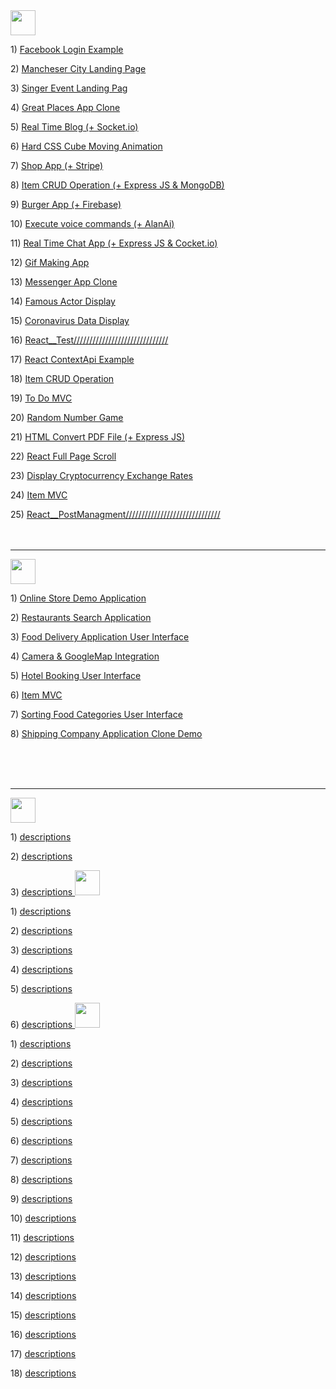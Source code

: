 <img height="40px" src="https://img.shields.io/badge/React-20232A?style=for-the-badge&logo=react&logoColor=61DAFB" />
<p> 1) <a href="https://github.com/Mishka-Sakhelashvili/React__FacebookLogin">Facebook Login Example</a> 
<p> 2) <a href="https://github.com/Mishka-Sakhelashvili/React__Manchester">Mancheser City Landing Page</a>
<p> 3) <a href="https://github.com/Mishka-Sakhelashvili/React__Dimash__LandingPage">Singer Event Landing Pag</a>
<p> 4) <a href="https://github.com/Mishka-Sakhelashvili/REACT__PlacesApp">Great Places App Clone</a>
<p> 5) <a href="https://github.com/Mishka-Sakhelashvili/React__Blog">Real Time Blog (+ Socket.io)</a>
<p> 6) <a href="https://github.com/Mishka-Sakhelashvili/React__AmazingCubeNavigation">Hard CSS Cube Moving Animation</a>
<p> 7) <a href="https://github.com/Mishka-Sakhelashvili/React__Commerce.js">Shop App (+ Stripe)</a>
<p> 8) <a href="https://github.com/Mishka-Sakhelashvili/MongoDb__Express__React__Node__CrudOperation">Item CRUD Operation (+ Express JS & MongoDB)</a>
<p> 9) <a href="https://github.com/Mishka-Sakhelashvili/React__FrontToBack">Burger App (+ Firebase) </a>
<p> 10) <a href="https://github.com/Mishka-Sakhelashvili/React__VoiceMan">Execute voice commands (+ AlanAi)</a>
<p> 11) <a href="https://github.com/Mishka-Sakhelashvili/React__Express__Socket.io__ChatApp">Real Time Chat App (+ Express JS & Cocket.io)</a>
<p> 12) <a href="https://github.com/Mishka-Sakhelashvili/React__Gif">Gif Making App</a>
<p> 13) <a href="https://github.com/Mishka-Sakhelashvili/React__ChatDemo">Messenger App Clone</a>
<p> 14) <a href="https://github.com/Mishka-Sakhelashvili/React__Actor">Famous Actor Display</a>
<p> 15) <a href="https://github.com/Mishka-Sakhelashvili/React__Covd19">Coronavirus Data Display</a>
<p> 16) <a href="https://github.com/Mishka-Sakhelashvili/React__Test">React__Test//////////////////////////////</a>
<p> 17) <a href="https://github.com/Mishka-Sakhelashvili/React__Context">React ContextApi Example</a>
<p> 18) <a href="https://github.com/Mishka-Sakhelashvili/React__PostManagment">Item CRUD Operation</a>
<p> 19) <a href="https://github.com/Mishka-Sakhelashvili/React__ToDo">To Do MVC</a>
<p> 20) <a href="https://github.com/Mishka-Sakhelashvili/React__GameApp">Random Number Game</a>
<p> 21) <a href="https://github.com/Mishka-Sakhelashvili/React__Express__PDFGenerator">HTML Convert PDF File (+ Express JS)</a>
<p> 22) <a href="https://github.com/Mishka-Sakhelashvili/React__AnimationSlider">React Full Page Scroll</a>
<p> 23) <a href="https://github.com/Mishka-Sakhelashvili/React__Crypto">Display Cryptocurrency Exchange Rates</a>
<p> 24) <a href="https://github.com/Mishka-Sakhelashvili/React__MVC"> Item MVC </a>
<p> 25) <a href="https://github.com/Mishka-Sakhelashvili/React__PostManagment">React__PostManagment//////////////////////////////</a>

<br />
<br />
<br />
<hr />



<img height="40px" src="https://img.shields.io/badge/React_Native-20232A?style=for-the-badge&logo=react&logoColor=61DAFB" />
<p> 1) <a href="https://github.com/Mishka-Sakhelashvili/RN__SalesAppDemo">  Online Store  Demo Application</a> </p>
<p> 2) <a href="https://github.com/Mishka-Sakhelashvili/RN__RestaurantSearch">Restaurants Search Application</a></p>
<p> 3) <a href="https://github.com/Mishka-Sakhelashvili/RN__RecipeApp">Food Delivery Application User Interface</a></p>
<p> 4) <a href="https://github.com/Mishka-Sakhelashvili/RN__Camera">Camera & GoogleMap Integration</a></p>
<p> 5) <a href="https://github.com/Mishka-Sakhelashvili/RN__Booking__UI">Hotel Booking User Interface</a></p>
<p> 6) <a href="https://github.com/Mishka-Sakhelashvili/RN__AppHouses">Item MVC</a></p>
<p> 7) <a href="https://github.com/Mishka-Sakhelashvili/RN__Delivery__UI">Sorting Food Categories User Interface</a></p>
<p> 8) <a href="https://github.com/Mishka-Sakhelashvili/RN__Express__MongoDB__CargonApp">Shipping Company Application Clone  Demo</a></p>










<br />
<br />
<br />
<hr />


<img height="40px" src="https://img.shields.io/badge/Vue.js-35495E?style=for-the-badge&logo=vue.js&logoColor=4FC08D" />
<p> 1) <a href="https://github.com/Mishka-Sakhelashvili/VUE3__DemoApp">  descriptions   </a> 
<p> 2) <a href="https://github.com/Mishka-Sakhelashvili/Vue__Manager">  descriptions   </a> 
<p> 3) <a href="https://github.com/Mishka-Sakhelashvili/VUE__MVC">  descriptions   </a> 


<img height="40px" src="https://img.shields.io/badge/Node.js-43853D?style=for-the-badge&logo=node.js&logoColor=white" />
<p> 1) <a href="https://github.com/Mishka-Sakhelashvili/Express__Ejs">  descriptions   </a> 
<p> 2) <a href="https://github.com/Mishka-Sakhelashvili/Express__Handlebars">  descriptions   </a> 
<p> 3) <a href="https://github.com/Mishka-Sakhelashvili/Express__Pug">  descriptions   </a> 
<p> 4) <a href="https://github.com/Mishka-Sakhelashvili/Express__Sequelize__CRUD">  descriptions   </a> 
<p> 5) <a href="https://github.com/Mishka-Sakhelashvili/Node__Mongo__ShopApp">  descriptions   </a> 
<p> 6) <a href="https://github.com/Mishka-Sakhelashvili/EXPRESS__RESTAPI__PlacesApp">  descriptions   </a> 



<img height="40px" src="https://img.shields.io/badge/JavaScript-F7DF1E?style=for-the-badge&logo=javascript&logoColor=black" />
<p> 1) <a href="https://github.com/Mishka-Sakhelashvili/JS__Quiz">  descriptions   </a> 
<p> 2) <a href="https://github.com/Mishka-Sakhelashvili/JQuery__FullPageScroll">  descriptions   </a>
<p> 3) <a href="https://github.com/Mishka-Sakhelashvili/JS__ConstructionCompanyWhite">  descriptions   </a>
<p> 4) <a href="https://github.com/Mishka-Sakhelashvili/JQuery__AnimatedSlider">  descriptions   </a>
<p> 5) <a href="https://github.com/Mishka-Sakhelashvili/JS__Function">  descriptions   </a>
<p> 6) <a href="https://github.com/Mishka-Sakhelashvili/JS__LocalStorage">  descriptions   </a>
<p> 7) <a href="https://github.com/Mishka-Sakhelashvili/JS__Todo">  descriptions   </a>
<p> 8) <a href="https://github.com/Mishka-Sakhelashvili/JS__AlanAi">  descriptions   </a>
<p> 9) <a href="https://github.com/Mishka-Sakhelashvili/JS__Wallet">  descriptions   </a>
<p> 10) <a href="https://github.com/Mishka-Sakhelashvili/MarkUp__Freedom">  descriptions   </a>
<p> 11) <a href="https://github.com/Mishka-Sakhelashvili/MarkUp__Hotel">  descriptions   </a>
<p> 12) <a href="https://github.com/Mishka-Sakhelashvili/MarkUp__Natours">  descriptions   </a>
<p> 13) <a href="https://github.com/Mishka-Sakhelashvili/JS__FormValidator">  descriptions   </a>
<p> 14) <a href="https://github.com/Mishka-Sakhelashvili/JS__CountDown">  descriptions   </a>
<p> 15) <a href="https://github.com/Mishka-Sakhelashvili/JS__Count">  descriptions   </a>
<p> 16) <a href="https://github.com/Mishka-Sakhelashvili/JS__InfiniteScroll">  descriptions   </a>
<p> 17) <a href="https://github.com/Mishka-Sakhelashvili/JS__Count">  descriptions   </a>
<p> 18) <a href="https://github.com/Mishka-Sakhelashvili/RN__Express__MongoDB__CargonApp">  descriptions   </a>


